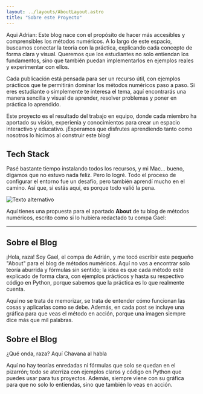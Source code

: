 ```yaml
---
layout: ../layouts/AboutLayout.astro
title: "Sobre este Proyecto"
---
```



Aqui Adrian:
Este blog nace con el propósito de hacer más accesibles y comprensibles los métodos numéricos. A lo largo de este espacio, buscamos conectar la teoría con la práctica, explicando cada concepto de forma clara y visual. Queremos que los estudiantes no solo entiendan los fundamentos, sino que también puedan implementarlos en ejemplos reales y experimentar con ellos.

Cada publicación está pensada para ser un recurso útil, con ejemplos prácticos que te permitirán dominar los métodos numéricos paso a paso. Si eres estudiante o simplemente te interesa el tema, aquí encontrarás una manera sencilla y visual de aprender, resolver problemas y poner en práctica lo aprendido.

Este proyecto es el resultado del trabajo en equipo, donde cada miembro ha aportado su visión, experienia y conocimientos para crear un espacio interactivo y educativo. ¡Esperamos que disfrutes aprendiendo tanto como nosotros lo hicimos al construir este blog!


## Tech Stack

Pasé bastante tiempo instalando todos los recursos, y mi Mac… bueno, digamos que no estuvo nada feliz. Pero lo logré. Todo el proceso de configurar el entorno fue un desafío, pero también aprendí mucho en el camino. Así que, si estás aquí, es porque todo valió la pena.


  ![Texto alternativo](@/assets/images/EscritorioFoto.jpg)

Aquí tienes una propuesta para el apartado **About** de tu blog de métodos numéricos, escrito como si lo hubiera redactado tu compa Gael:

---

## Sobre el Blog

¡Hola, raza! Soy Gael, el compa de Adrián, y me tocó escribir este pequeño "About" para el blog de métodos numéricos. Aquí no vas a encontrar solo teoría aburrida y fórmulas sin sentido; la idea es que cada método esté explicado de forma clara, con ejemplos prácticos y hasta su respectivo código en Python, porque sabemos que la práctica es lo que realmente cuenta.

  Aquí no se trata de memorizar, se trata de entender cómo funcionan las cosas y aplicarlas como se debe. Además, en cada post se incluye una gráfica para que veas el método en acción, porque una imagen siempre dice más que mil palabras.


## Sobre el Blog

¿Qué onda, raza? Aquí Chavana al habla

 Aquí no hay teorías enredadas ni fórmulas que solo se quedan en el pizarrón; todo se aterriza con ejemplos claros y código en Python que puedes usar para tus proyectos. Además, siempre viene con su gráfica para que no solo lo entiendas, sino que también lo veas en acción.





